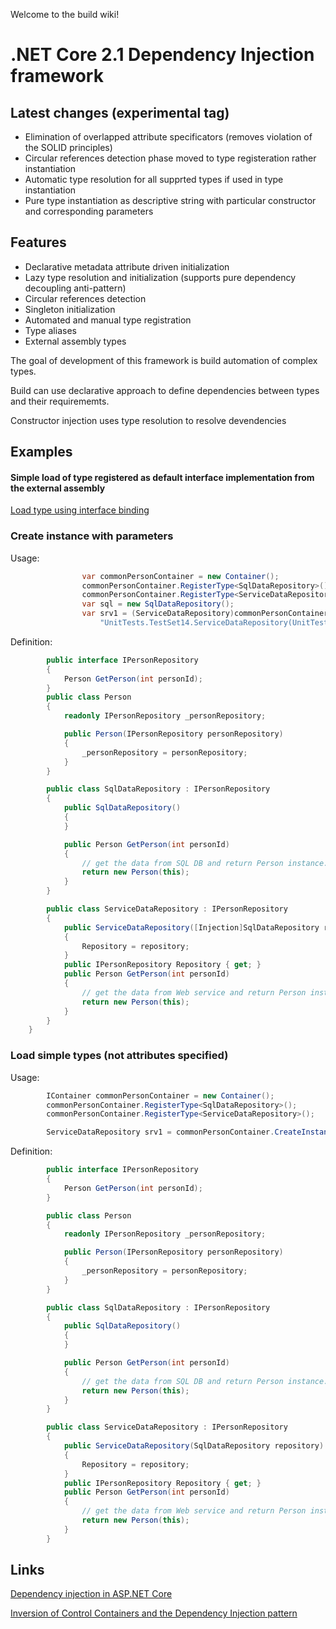 Welcome to the build wiki!

# .NET Core 2.1 Dependency Injection framework

## Latest changes (experimental tag)

* Elimination of overlapped attribute specificators (removes violation of the SOLID principles)
* Circular references detection phase moved to type registeration rather instantiation
* Automatic type resolution for all supprted types if used in type instantiation
* Pure type instantiation as descriptive string with particular constructor and corresponding parameters

## Features

* Declarative metadata attribute driven initialization
* Lazy type resolution and initialization (supports pure dependency decoupling anti-pattern)
* Circular references detection
* Singleton initialization
* Automated and manual type registration
* Type aliases
* External assembly types

The goal of development of this framework is build automation of complex types.

Build can use declarative approach to define dependencies between types and their requirememts.

Constructor injection uses type resolution to resolve devendencies

## Examples

#### Simple load of type registered as default interface implementation from the external assembly

[Load type using interface binding](https://github.com/hack2root/build/blob/master/Examples/AssemblyLoader/Program.cs)

### Create instance with parameters

Usage:
```c#
                var commonPersonContainer = new Container();
                commonPersonContainer.RegisterType<SqlDataRepository>();
                commonPersonContainer.RegisterType<ServiceDataRepository>();
                var sql = new SqlDataRepository();
                var srv1 = (ServiceDataRepository)commonPersonContainer.CreateInstance(
                    "UnitTests.TestSet14.ServiceDataRepository(UnitTests.TestSet14.SqlDataRepository)", sql);
```

Definition:
```c#
        public interface IPersonRepository
        {
            Person GetPerson(int personId);
        }
        public class Person
        {
            readonly IPersonRepository _personRepository;

            public Person(IPersonRepository personRepository)
            {
                _personRepository = personRepository;
            }
        }

        public class SqlDataRepository : IPersonRepository
        {
            public SqlDataRepository()
            {
            }

            public Person GetPerson(int personId)
            {
                // get the data from SQL DB and return Person instance.
                return new Person(this);
            }
        }

        public class ServiceDataRepository : IPersonRepository
        {
            public ServiceDataRepository([Injection]SqlDataRepository repository)
            {
                Repository = repository;
            }
            public IPersonRepository Repository { get; }
            public Person GetPerson(int personId)
            {
                // get the data from Web service and return Person instance.
                return new Person(this);
            }
        }
    }
```

### Load simple types (not attributes specified)

Usage:
```c#
        IContainer commonPersonContainer = new Container();
        commonPersonContainer.RegisterType<SqlDataRepository>();
        commonPersonContainer.RegisterType<ServiceDataRepository>();

        ServiceDataRepository srv1 = commonPersonContainer.CreateInstance<ServiceDataRepository>();
```

Definition:
```c#
        public interface IPersonRepository
        {
            Person GetPerson(int personId);
        }

        public class Person
        {
            readonly IPersonRepository _personRepository;

            public Person(IPersonRepository personRepository)
            {
                _personRepository = personRepository;
            }
        }

        public class SqlDataRepository : IPersonRepository
        {
            public SqlDataRepository()
            {
            }

            public Person GetPerson(int personId)
            {
                // get the data from SQL DB and return Person instance.
                return new Person(this);
            }
        }

        public class ServiceDataRepository : IPersonRepository
        {
            public ServiceDataRepository(SqlDataRepository repository)
            {
                Repository = repository;
            }
            public IPersonRepository Repository { get; }
            public Person GetPerson(int personId)
            {
                // get the data from Web service and return Person instance.
                return new Person(this);
            }
        }
```

## Links

[Dependency injection in ASP.NET Core](https://docs.microsoft.com/en-us/aspnet/core/fundamentals/dependency-injection?view=aspnetcore-2.1)

[Inversion of Control Containers and the Dependency Injection pattern](https://www.martinfowler.com/articles/injection.html)
